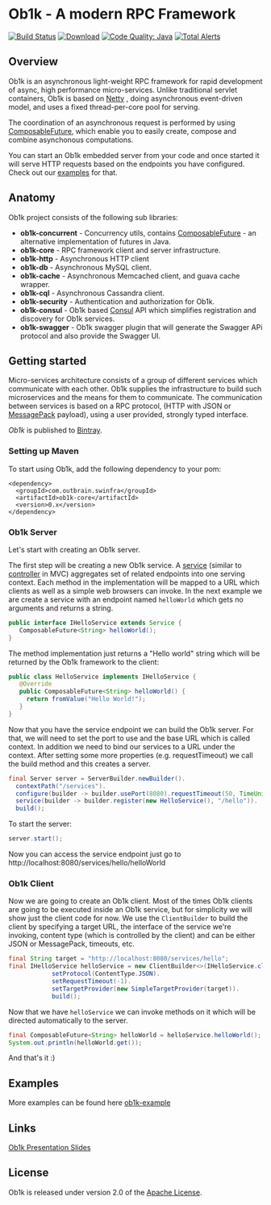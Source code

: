 # Ob1k - A modern RPC Framework

[![Build Status](https://travis-ci.org/outbrain/ob1k.svg?branch=master)](https://travis-ci.org/outbrain/ob1k)
[![Download](https://api.bintray.com/packages/outbrain/OutbrainOSS/OB1K/images/download.svg)](https://bintray.com/outbrain/OutbrainOSS/OB1K/_latestVersion)
[![Code Quality: Java](https://img.shields.io/lgtm/grade/java/g/outbrain/ob1k.svg?logo=lgtm&logoWidth=18)](https://lgtm.com/projects/g/outbrain/ob1k/context:java)
[![Total Alerts](https://img.shields.io/lgtm/alerts/g/outbrain/ob1k.svg?logo=lgtm&logoWidth=18)](https://lgtm.com/projects/g/outbrain/ob1k/alerts)

## Overview 
Ob1k is an asynchronous light-weight RPC framework for rapid development of async, high performance micro-services.
Unlike traditional servlet containers, Ob1k is based on [Netty](http://netty.io/) , doing asynchronous event-driven model, and uses a fixed thread-per-core pool for serving.

The coordination of an asynchronous request is performed by using [ComposableFuture](https://github.com/outbrain/ob1k/tree/master/ob1k-concurrent), which enable you to easily create, compose and combine asynchonous computations.

You can start an Ob1k embedded server from your code and once started it will serve HTTP requests based on the endpoints you have configured. Check out our [examples](https://github.com/outbrain/ob1k/tree/master/ob1k-example) for that.

## Anatomy 
Ob1k project consists of the following sub libraries:
 - **ob1k-concurrent**        - Concurrency utils, contains [ComposableFuture](https://github.com/outbrain/ob1k/tree/master/ob1k-concurrent) - an alternative implementation of futures in Java.
 - **ob1k-core**              - RPC framework client and server infrastructure.
 - **ob1k-http**              - Asynchronous HTTP client
 - **ob1k-db**                - Asynchronous MySQL client.
 - **ob1k-cache**             - Asynchronous Memcached client, and guava cache wrapper.
 - **ob1k-cql**               - Asynchronous Cassandra client.
 - **ob1k-security**          - Authentication and authorization for Ob1k.
 - **ob1k-consul**            - Ob1k based [Consul](https://consul.io/) API which simplifies registration and discovery for Ob1k services.
 - **ob1k-swagger**           - Ob1k swagger plugin that will generate the Swagger APi protocol and also provide the Swagger UI.

## Getting started 
Micro-services architecture consists of a group of different services which communicate with each other.
Ob1k supplies the infrastructure to build such microservices and the means for them to communicate.
The communication between services is based on a RPC protocol, (HTTP with JSON or [MessagePack](http://msgpack.org/) payload), using a user provided, strongly typed interface.

*Ob1k* is published to [Bintray](https://bintray.com/outbrain/OutbrainOSS/OB1K).

### Setting up Maven
To start using Ob1k, add the following dependency to your pom:

```
<dependency>
  <groupId>com.outbrain.swinfra</groupId>
  <artifactId>ob1k-core</artifactId>
  <version>0.x</version>
</dependency>
```

### Ob1k Server
Let's start with creating an Ob1k server.

The first step will be creating a new Ob1k service.
A [service](https://github.com/outbrain/ob1k/blob/master/ob1k-core/src/main/java/com/outbrain/ob1k/Service.java) (similar to [controller](https://en.wikipedia.org/wiki/Model%E2%80%93view%E2%80%93controller#Components) in MVC) aggregates set of related endpoints into one serving context.
Each method in the implementation will be mapped to a URL which clients as well as a simple web browsers can invoke.
In the next example we are create a service with an endpoint named `helloWorld` which gets no arguments and returns a string.

```java
public interface IHelloService extends Service {
   ComposableFuture<String> helloWorld();
}
```

The method implementation just returns a "Hello world" string which will be returned by the Ob1k framework to the client:

```java 
public class HelloService implements IHelloService {
   @Override
   public ComposableFuture<String> helloWorld() {
     return fromValue("Hello World!");
   }
}
```
 
Now that you have the service endpoint we can build the Ob1k server. For that, we will need to set the port to use and the base URL which is called context.
In addition we need to bind our services to a URL under the context. After setting some more properties (e.g. requestTimeout) we call the build method and this creates a server.

```java 
final Server server = ServerBuilder.newBuilder().
  contextPath("/services").
  configure(builder -> builder.usePort(8080).requestTimeout(50, TimeUnit.MILLISECONDS)).
  service(builder -> builder.register(new HelloService(), "/hello")).
  build();
```

To start the server:
```java
server.start(); 
```
Now you can access the service endpoint just go to 
    http://localhost:8080/services/hello/helloWorld


### Ob1k Client
Now we are going to create an Ob1k client. Most of the times Ob1k clients are going to be executed inside an Ob1k service, but for simplicity we will show just the client code for now.
We use the `ClientBuilder` to build the client by specifying a target URL, the interface of the service we're invoking, content type (which is controlled by the client) and can be either JSON or MessagePack, timeouts, etc.
```java
final String target = "http://localhost:8080/services/hello";
final IHelloService helloService = new ClientBuilder<>(IHelloService.class).
            setProtocol(ContentType.JSON).
            setRequestTimeout(-1).
            setTargetProvider(new SimpleTargetProvider(target)).
            build();
```
Now that we have `helloService` we can invoke methods on it which will be directed automatically to the server.
```java
final ComposableFuture<String> helloWorld = helloService.helloWorld();
System.out.println(helloWorld.get());
```

And that's it :)


## Examples
More examples can be found here 
[ob1k-example](https://github.com/outbrain/ob1k/tree/master/ob1k-example/src/main/java/com/outbrain/ob1k/example/)

## Links
[Ob1k Presentation Slides](http://www.slideshare.net/eranharel/ob1k-presentation-at-javail)

## License
Ob1k is released under version 2.0 of the [Apache License](http://www.apache.org/licenses/LICENSE-2.0).
